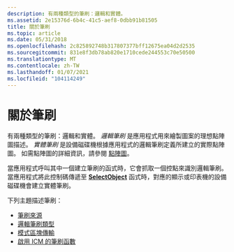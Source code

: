 ```yaml
---
description: 有兩種類型的筆刷：邏輯和實體。
ms.assetid: 2e15376d-6b4c-41c5-aef8-0dbb91b81505
title: 關於筆刷
ms.topic: article
ms.date: 05/31/2018
ms.openlocfilehash: 2c825892748b317807377bff12675ea04d2d2535
ms.sourcegitcommit: 831e8f3db78ab820e1710cede244553c70e50500
ms.translationtype: MT
ms.contentlocale: zh-TW
ms.lasthandoff: 01/07/2021
ms.locfileid: "104114249"
---
```

# <a name="about-brushes"></a>關於筆刷

有兩種類型的筆刷：邏輯和實體。 *邏輯筆刷* 是應用程式用來繪製圖案的理想點陣圖描述。 *實體筆刷* 是設備磁碟機根據應用程式的邏輯筆刷定義所建立的實際點陣圖。 如需點陣圖的詳細資訊，請參閱 [點陣圖](bitmaps.md)。

當應用程式呼叫其中一個建立筆刷的函式時，它會抓取一個控點來識別邏輯筆刷。 當應用程式將此控制碼傳遞至 [**SelectObject**](/windows/desktop/api/Wingdi/nf-wingdi-selectobject) 函式時，對應的顯示或印表機的設備磁碟機會建立實體筆刷。

下列主題描述筆刷：

-   [筆刷來源](brush-origin.md)
-   [邏輯筆刷類型](logical-brush-types.md)
-   [模式區塊傳輸](pattern-block-transfer.md)
-   [啟用 ICM 的筆刷函數](icm-enabled-brush-functions.md)

 

 




